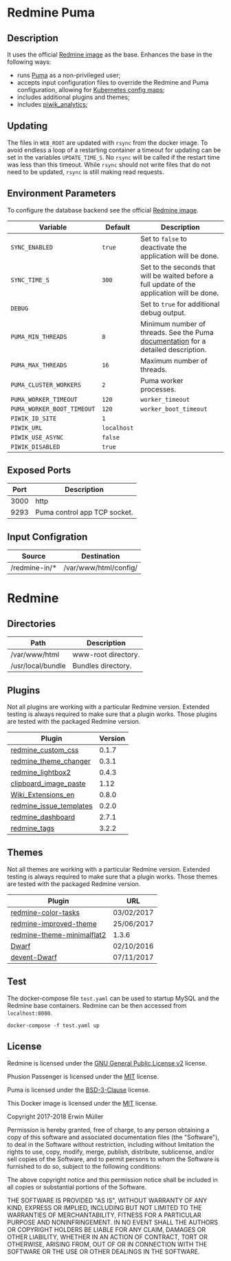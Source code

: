 # Redmine Puma

## Description

It uses the official [Redmine image](https://hub.docker.com/_/redmine/) as the base. Enhances the base in the following ways:

- runs [Puma](http://puma.io/) as a non-privileged user;
- accepts input configuration files to override the Redmine and Puma configuration, allowing for [Kubernetes config maps](https://kubernetes.io/docs/tasks/configure-pod-container/configure-pod-configmap/#add-configmap-data-to-a-volume);
- includes additional plugins and themes;
- includes [piwik_analytics](https://github.com/berkes/piwik_analytics);

## Updating

The files in `WEB_ROOT` are updated with `rsync` from the docker image.
To avoid endless a loop of a restarting container a timeout for updating
can be set in the variables `UPDATE_TIME_S`. No `rsync` will be called if
the restart time was less than this timeout. While `rsync` should not write
files that do not need to be updated, `rsync` is still making read requests.

## Environment Parameters

To configure the database backend see the official [Redmine image](https://hub.docker.com/_/redmine/).

| Variable | Default | Description |
| ------------- | ------------- | ----- |
| `SYNC_ENABLED`  | `true` | Set to `false` to deactivate the application will be done. |
| `SYNC_TIME_S`  | `300` | Set to the seconds that will be waited before a full update of the application will be done. |
| `DEBUG`  |  | Set to `true` for additional debug output. |
| `PUMA_MIN_THREADS` | `8` | Minimum number of threads. See the Puma [documentation](https://github.com/puma/puma/blob/master/examples/config.rb) for a detailed description. |
| `PUMA_MAX_THREADS` | `16` | Maximum number of threads. |
| `PUMA_CLUSTER_WORKERS` | `2` | Puma worker processes. |
| `PUMA_WORKER_TIMEOUT` | `120` | `worker_timeout` |
| `PUMA_WORKER_BOOT_TIMEOUT` | `120` | `worker_boot_timeout` |
| `PIWIK_ID_SITE` | `1` | |
| `PIWIK_URL` | `localhost`  | |
| `PIWIK_USE_ASYNC` | `false` | |
| `PIWIK_DISABLED` | `true` | |

## Exposed Ports

| Port | Description |
| ------------- | ----- |
| 3000  | http |
| 9293  | Puma control app TCP socket. |

## Input Configration

| Source | Destination |
| ------------- | ------------- |
| /redmine-in/* | /var/www/html/config/ |

# Redmine

## Directories

| Path | Description |
| ------------- | ----- |
| /var/www/html  | www-root directory. |
| /usr/local/bundle | Bundles directory. |

## Plugins

Not all plugins are working with a particular Redmine version. Extended testing is always required to make sure that a plugin works. Those plugins are tested with the packaged Redmine version.

| Plugin | Version |
| --- | --- |
| [redmine_custom_css](https://github.com/martin-denizet/redmine_custom_css) | 0.1.7 |
| [redmine_theme_changer](https://github.com/haru/redmine_theme_changer) | 0.3.1 |
| [redmine_lightbox2](https://github.com/paginagmbh/redmine_lightbox2) | 0.4.3 |
| [clipboard_image_paste](https://github.com/peclik/clipboard_image_paste) | 1.12 |
| [Wiki_Extensions_en](https://www.r-labs.org/projects/r-labs/wiki/Wiki_Extensions_en) | 0.8.0 |
| [redmine_issue_templates](https://github.com/akiko-pusu/redmine_issue_templates) | 0.2.0 |
| [redmine_dashboard](https://github.com/jgraichen/redmine_dashboard) | 2.7.1 |
| [redmine_tags](https://github.com/ixti/redmine_tags) | 3.2.2 |

## Themes

Not all themes are working with a particular Redmine version. Extended testing is always required to make sure that a plugin works. Those themes are tested with the packaged Redmine version.

| Plugin | URL |
| --- | --- |
| [redmine-color-tasks](https://github.com/oklas/redmine-color-tasks) |  03/02/2017 |
| [redmine-improved-theme](https://github.com/FabriceSalvaire/redmine-improved-theme) | 25/06/2017  |
| [redmine-theme-minimalflat2](https://github.com/akabekobeko/redmine-theme-minimalflat2) | 1.3.6 |
| [Dwarf](https://github.com/themondays/Dwarf) |  02/10/2016 |
| [devent-Dwarf](https://github.com/devent/Dwarf) | 07/11/2017  |

## Test

The docker-compose file `test.yaml` can be used to startup MySQL and the Redmine base containers. Redmine can be then accessed from `localhost:8080`.
```
docker-compose -f test.yaml up
```

## License

Redmine is licensed under the [GNU General Public License v2](http://www.redmine.org/) license.

Phusion Passenger is licensed under the [MIT](https://github.com/phusion/passenger/blob/stable-5.1/LICENSE) license.

Puma is licensed under the [BSD-3-Clause](https://github.com/puma/puma/blob/master/LICENSE) license.

This Docker image is licensed under the [MIT](https://opensource.org/licenses/MIT) license.

Copyright 2017-2018 Erwin Müller

Permission is hereby granted, free of charge, to any person obtaining a copy of this software and associated documentation files (the "Software"), to deal in the Software without restriction, including without limitation the rights to use, copy, modify, merge, publish, distribute, sublicense, and/or sell copies of the Software, and to permit persons to whom the Software is furnished to do so, subject to the following conditions:

The above copyright notice and this permission notice shall be included in all copies or substantial portions of the Software.

THE SOFTWARE IS PROVIDED "AS IS", WITHOUT WARRANTY OF ANY KIND, EXPRESS OR IMPLIED, INCLUDING BUT NOT LIMITED TO THE WARRANTIES OF MERCHANTABILITY, FITNESS FOR A PARTICULAR PURPOSE AND NONINFRINGEMENT. IN NO EVENT SHALL THE AUTHORS OR COPYRIGHT HOLDERS BE LIABLE FOR ANY CLAIM, DAMAGES OR OTHER LIABILITY, WHETHER IN AN ACTION OF CONTRACT, TORT OR OTHERWISE, ARISING FROM, OUT OF OR IN CONNECTION WITH THE SOFTWARE OR THE USE OR OTHER DEALINGS IN THE SOFTWARE.
